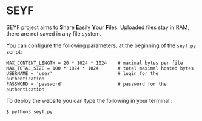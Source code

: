 # SEYF
SEYF project aims to **S**hare **E**asily **Y**our **F**iles. Uploaded files stay in RAM, there are not saved in any file system.

You can configure the following parameters, at the beginning of the `seyf.py` script:
```
MAX_CONTENT_LENGTH = 20 * 1024 * 1024    # maximal bytes per file
MAX_TOTAL_SIZE = 100 * 1024 * 1024       # total maximal hosted bytes
USERNAME = 'user'                        # login for the authentication
PASSWORD = 'password'                    # password for the authentication
```

To deploy the website you can type the following in your terminal :
```
$ python3 seyf.py
```
